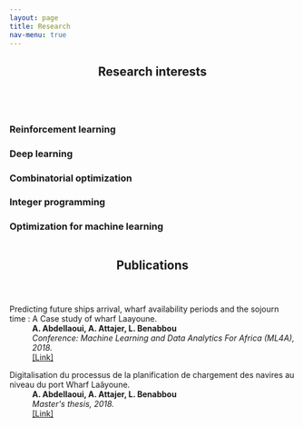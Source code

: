 ```yaml
---
layout: page
title: Research
nav-menu: true
---
```

<!-- Main -->
<div id="main" class="alt">

<!-- One -->
<section id="one">
	<div class="inner">
		<header class="major">
			<h1>Research interests</h1>
		</header>

<!-- Content -->
<div class="column">
	<div class="20u 10u$(small)">
		<h3>Reinforcement learning</h3>
	</div>
	<div class="20u$ 10u$(small)">
		<h3>Deep learning</h3>
	</div>
	<!-- Break -->
	<div class="20u 10u$(medium)">
		<h3> Combinatorial optimization </h3>
	</div>
	<div class="20u 10u$(medium)">
		<h3> Integer programming </h3>
	</div>
	<div class="20u$ 10u$(medium)">
		<h3>Optimization for machine learning</h3>
	</div>
</div>
		<header class="major">
			<h1>Publications</h1>
		</header>
	<dl>
		<dt> Predicting future ships arrival, wharf availability periods and the sojourn time : A Case study of wharf Laayoune.</dt>
		<dd><b>A. Abdellaoui, A. Attajer, L. Benabbou</b></dd>
		<dd><i>Conference: Machine Learning and Data Analytics For Africa (ML4A), 2018.</i></dd>
		<dd><a href="https://www.researchgate.net/publication/349214764_Predicting_future_ships_arrival_wharf_availability_periods_and_the_sojourn_time_A_Case_study_of_wharf_Laayoune">[Link]</a></dd>
	</dl> 
	<dl>
		<dt>Digitalisation du processus de la planification de chargement des navires au niveau du port Wharf Laâyoune.</dt>
		<dd><b>A. Abdellaoui, A. Attajer, L. Benabbou</b></dd>
		<dd><i> Master's thesis, 2018.</i></dd>
		<dd><a href="https://www.researchgate.net/publication/349216689_Digitalisation_du_processus_de_la_planification_de_chargement_des_navires_au_niveau_du_port_Wharf_Laayoune">[Link]</a>
	</dl>
</div>
